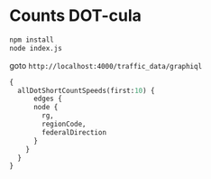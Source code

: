 # Counts DOT-cula

``` bash
npm install
node index.js
```

goto `http://localhost:4000/traffic_data/graphiql`

``` graphql
{
  allDotShortCountSpeeds(first:10) {
      edges {
      node {
        rg,
        regionCode,
        federalDirection
      }
    }
  }
}
```
